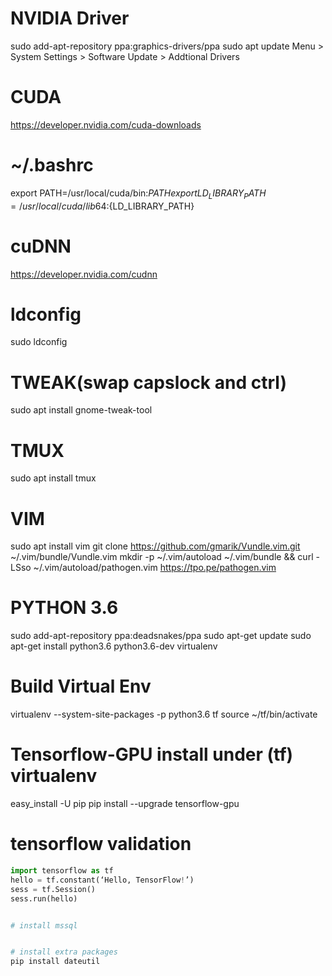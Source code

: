 

# NVIDIA Driver
sudo add-apt-repository ppa:graphics-drivers/ppa
sudo apt update
Menu > System Settings > Software Update > Addtional Drivers


# CUDA
https://developer.nvidia.com/cuda-downloads

# ~/.bashrc
export PATH=/usr/local/cuda/bin:${PATH}
export LD_LIBRARY_PATH=/usr/local/cuda/lib64:${LD_LIBRARY_PATH} 

# cuDNN
https://developer.nvidia.com/cudnn

# ldconfig
sudo ldconfig

# TWEAK(swap capslock and ctrl)
sudo apt install gnome-tweak-tool


# TMUX
sudo apt install tmux

# VIM
sudo apt install vim
git clone https://github.com/gmarik/Vundle.vim.git ~/.vim/bundle/Vundle.vim
mkdir -p ~/.vim/autoload ~/.vim/bundle && curl -LSso ~/.vim/autoload/pathogen.vim https://tpo.pe/pathogen.vim

# PYTHON 3.6
sudo add-apt-repository ppa:deadsnakes/ppa
sudo apt-get update
sudo apt-get install python3.6 python3.6-dev virtualenv

# Build Virtual Env
virtualenv --system-site-packages -p python3.6 tf
source ~/tf/bin/activate

# Tensorflow-GPU install under (tf) virtualenv
easy_install -U pip
pip install --upgrade tensorflow-gpu

# tensorflow validation
```PYTHON
import tensorflow as tf
hello = tf.constant(‘Hello, TensorFlow!’)
sess = tf.Session()
sess.run(hello)


# install mssql


# install extra packages
pip install dateutil
